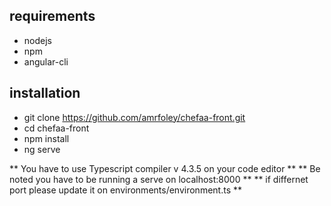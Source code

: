 ## requirements
- nodejs
- npm
- angular-cli

## installation
- git clone https://github.com/amrfoley/chefaa-front.git
- cd chefaa-front
- npm install
- ng serve

** You have to use Typescript compiler v 4.3.5 on your code editor **
** Be noted you have to be running a serve on localhost:8000 **
** if differnet port please update it on environments/environment.ts **